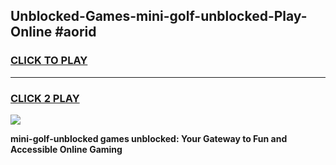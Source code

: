 
## Unblocked-Games-mini-golf-unblocked-Play-Online #aorid
<h3>
<a href="https://news.freeplayer.one?title=mini-golf-unblocked&ref=3">CLICK TO PLAY</a></h3>
<hr>

<h3>
<a href="https://news.freeplayer.one?title=mini-golf-unblocked&ref=3">CLICK 2 PLAY</a>
  
</h3>

<a href="https://news.freeplayer.one?title=mini-golf-unblocked&ref=3"><img src="https://clearcache.store/games.png"></a>


**mini-golf-unblocked games unblocked: Your Gateway to Fun and Accessible Online Gaming**
